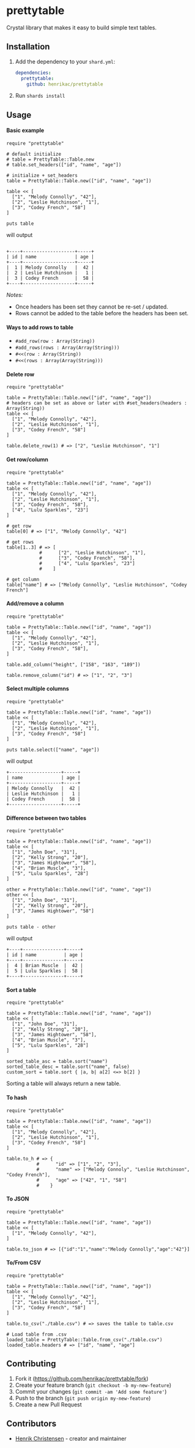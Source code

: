 # prettytable

Crystal library that makes it easy to build simple text tables.

## Installation

1. Add the dependency to your `shard.yml`:

   ```yaml
   dependencies:
     prettytable:
       github: henrikac/prettytable
   ```

2. Run `shards install`

## Usage

#### Basic example

```crystal
require "prettytable"

# default initialize
# table = PrettyTable::Table.new
# table.set_headers(["id", "name", "age"])

# initialize + set_headers
table = PrettyTable::Table.new(["id", "name", "age"])

table << [
  ["1", "Melody Connolly", "42"],
  ["2", "Leslie Hutchinson", "1"],
  ["3", "Codey French", "58"]
]

puts table
```
will output
```

+----+-------------------+-----+
| id | name              | age |
+----+-------------------+-----+
|  1 | Melody Connolly   |  42 |
|  2 | Leslie Hutchinson |   1 |
|  3 | Codey French      |  58 |
+----+-------------------+-----+

```
*Notes:*
+ Once headers has been set they cannot be re-set / updated.
+ Rows cannot be added to the table before the headers has been set.

#### Ways to add rows to table

+ `#add_row(row : Array(String))`
+ `#add_rows(rows : Array(Array(String)))`
+ `#<<(row : Array(String))`
+ `#<<(rows : Array(Array(String)))`

#### Delete row

```crystal
require "prettytable"

table = PrettyTable::Table.new(["id", "name", "age"])
# headers can be set as above or later with #set_headers(headers : Array(String))
table << [
  ["1", "Melody Connolly", "42"],
  ["2", "Leslie Hutchinson", "1"],
  ["3", "Codey French", "58"]
]

table.delete_row(1) # => ["2", "Leslie Hutchinson", "1"]
```

#### Get row/column

```crystal
require "prettytable"

table = PrettyTable::Table.new(["id", "name", "age"])
table << [
  ["1", "Melody Connolly", "42"],
  ["2", "Leslie Hutchinson", "1"],
  ["3", "Codey French", "58"],
  ["4", "Lulu Sparkles", "23"]
]

# get row
table[0] # => ["1", "Melody Connolly", "42"]

# get rows
table[1..3] # => [
            #      ["2", "Leslie Hutchinson", "1"],
            #      ["3", "Codey French", "58"],
            #      ["4", "Lulu Sparkles", "23"]
            #    ]

# get column
table["name"] # => ["Melody Connolly", "Leslie Hutchinson", "Codey French"]
```

#### Add/remove a column

```crystal
require "prettytable"

table = PrettyTable::Table.new(["id", "name", "age"])
table << [
  ["1", "Melody Connolly", "42"],
  ["2", "Leslie Hutchinson", "1"],
  ["3", "Codey French", "58"],
]

table.add_column("height", ["158", "163", "189"])

table.remove_column("id") # => ["1", "2", "3"]
```

#### Select multiple columns

```crystal
require "prettytable"

table = PrettyTable::Table.new(["id", "name", "age"])
table << [
  ["1", "Melody Connolly", "42"],
  ["2", "Leslie Hutchinson", "1"],
  ["3", "Codey French", "58"]
]

puts table.select(["name", "age"])
```
will output
```
+-------------------+-----+
| name              | age |
+-------------------+-----+
| Melody Connolly   |  42 |
| Leslie Hutchinson |   1 |
| Codey French      |  58 |
+-------------------+-----+
```

#### Difference between two tables

```crystal
require "prettytable"

table = PrettyTable::Table.new(["id", "name", "age"])
table << [
  ["1", "John Doe", "31"],
  ["2", "Kelly Strong", "20"],
  ["3", "James Hightower", "58"],
  ["4", "Brian Muscle", "3"],
  ["5", "Lulu Sparkles", "28"]
]

other = PrettyTable::Table.new(["id", "name", "age"])
other << [
  ["1", "John Doe", "31"],
  ["2", "Kelly Strong", "20"],
  ["3", "James Hightower", "58"]
]

puts table - other
```
will output
```
+----+---------------+-----+
| id | name          | age |
+----+---------------+-----+
|  4 | Brian Muscle  |  42 |
|  5 | Lulu Sparkles |  58 |
+----+---------------+-----+
```

#### Sort a table

```crystal
require "prettytable"

table = PrettyTable::Table.new(["id", "name", "age"])
table << [
  ["1", "John Doe", "31"],
  ["2", "Kelly Strong", "20"],
  ["3", "James Hightower", "58"],
  ["4", "Brian Muscle", "3"],
  ["5", "Lulu Sparkles", "28"]
]

sorted_table_asc = table.sort("name")
sorted_table_desc = table.sort("name", false)
custom_sort = table.sort { |a, b| a[2] <=> b[2] }
```
Sorting a table will always return a new table.

#### To hash

```crystal
require "prettytable"

table = PrettyTable::Table.new(["id", "name", "age"])
table << [
  ["1", "Melody Connolly", "42"],
  ["2", "Leslie Hutchinson", "1"],
  ["3", "Codey French", "58"]
]

table.to_h # => {
           #      "id" => ["1", "2", "3"],
           #      "name" => ["Melody Connoly", "Leslie Hutchinson", "Codey French"],
           #      "age" => ["42", "1", "58"]
           #    }
```

#### To JSON

```crystal
require "prettytable"

table = PrettyTable::Table.new(["id", "name", "age"])
table << [
  ["1", "Melody Connolly", "42"],
]

table.to_json # => [{"id":"1","name":"Melody Connolly","age":"42"}]
```

#### To/From CSV

```crystal
require "prettytable"

table = PrettyTable::Table.new(["id", "name", "age"])
table << [
  ["1", "Melody Connolly", "42"],
  ["2", "Leslie Hutchinson", "1"],
  ["3", "Codey French", "58"]
]

table.to_csv("./table.csv") # => saves the table to table.csv

# Load table from .csv
loaded_table = PrettyTable::Table.from_csv("./table.csv")
loaded_table.headers # => ["id", "name", "age"]
```

## Contributing

1. Fork it (<https://github.com/henrikac/prettytable/fork>)
2. Create your feature branch (`git checkout -b my-new-feature`)
3. Commit your changes (`git commit -am 'Add some feature'`)
4. Push to the branch (`git push origin my-new-feature`)
5. Create a new Pull Request

## Contributors

- [Henrik Christensen](https://github.com/henrikac) - creator and maintainer
